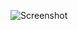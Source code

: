 ![Screenshot](https://raw.githubusercontent.com/Cryakl/Ultimate-RAT-Collection/refs/heads/main/NanoCore/NanoCore%201.2.2.0/Screenshot.png)
